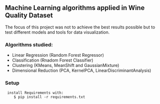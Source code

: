 ## Machine Learning algorithms applied in Wine Quality Dataset

The focus of this project was not to achieve the best results possible but to test different models and tools for data visualization.

### Algorithms studied:
   - Linear Regression (Random Forest Regressor)  
   - Classification (Rnadom Forest Classifier)  
   - Clustering (KMeans, MeanShift and GaussianMixture)  
   - Dimensional Reduction (PCA, KernelPCA, LinearDiscriminantAnalysis)  
  
### Setup
           
     install Requirements with:
        $ pip install -r requirements.txt
